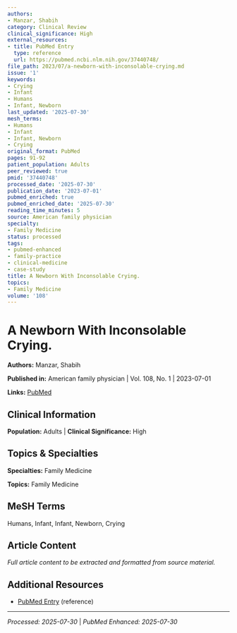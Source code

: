 ```yaml
---
authors:
- Manzar, Shabih
category: Clinical Review
clinical_significance: High
external_resources:
- title: PubMed Entry
  type: reference
  url: https://pubmed.ncbi.nlm.nih.gov/37440748/
file_path: 2023/07/a-newborn-with-inconsolable-crying.md
issue: '1'
keywords:
- Crying
- Infant
- Humans
- Infant, Newborn
last_updated: '2025-07-30'
mesh_terms:
- Humans
- Infant
- Infant, Newborn
- Crying
original_format: PubMed
pages: 91-92
patient_population: Adults
peer_reviewed: true
pmid: '37440748'
processed_date: '2025-07-30'
publication_date: '2023-07-01'
pubmed_enriched: true
pubmed_enriched_date: '2025-07-30'
reading_time_minutes: 5
source: American family physician
specialty:
- Family Medicine
status: processed
tags:
- pubmed-enhanced
- family-practice
- clinical-medicine
- case-study
title: A Newborn With Inconsolable Crying.
topics:
- Family Medicine
volume: '108'
---
```


# A Newborn With Inconsolable Crying.

**Authors:** Manzar, Shabih

**Published in:** American family physician | Vol. 108, No. 1 | 2023-07-01

**Links:** [PubMed](https://pubmed.ncbi.nlm.nih.gov/37440748/)

## Clinical Information

**Population:** Adults | **Clinical Significance:** High

## Topics & Specialties

**Specialties:** Family Medicine

**Topics:** Family Medicine

## MeSH Terms

Humans, Infant, Infant, Newborn, Crying

## Article Content

*Full article content to be extracted and formatted from source material.*

## Additional Resources

- [PubMed Entry](https://pubmed.ncbi.nlm.nih.gov/37440748/) (reference)

---

*Processed: 2025-07-30* | *PubMed Enhanced: 2025-07-30*
